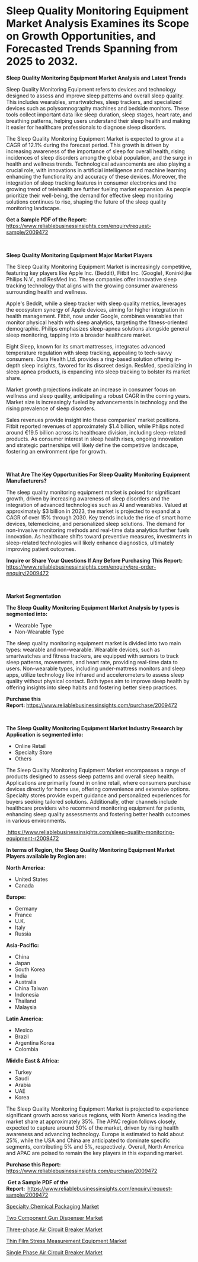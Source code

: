 <p><h1>Sleep Quality Monitoring Equipment Market Analysis Examines its Scope on Growth Opportunities, and Forecasted Trends Spanning from 2025 to 2032.</h1></p><p><strong>Sleep Quality Monitoring Equipment Market Analysis and Latest Trends</strong></p>
<p><p>Sleep Quality Monitoring Equipment refers to devices and technology designed to assess and improve sleep patterns and overall sleep quality. This includes wearables, smartwatches, sleep trackers, and specialized devices such as polysomnography machines and bedside monitors. These tools collect important data like sleep duration, sleep stages, heart rate, and breathing patterns, helping users understand their sleep health and making it easier for healthcare professionals to diagnose sleep disorders.</p><p>The Sleep Quality Monitoring Equipment Market is expected to grow at a CAGR of 12.1% during the forecast period. This growth is driven by increasing awareness of the importance of sleep for overall health, rising incidences of sleep disorders among the global population, and the surge in health and wellness trends. Technological advancements are also playing a crucial role, with innovations in artificial intelligence and machine learning enhancing the functionality and accuracy of these devices. Moreover, the integration of sleep tracking features in consumer electronics and the growing trend of telehealth are further fueling market expansion. As people prioritize their well-being, the demand for effective sleep monitoring solutions continues to rise, shaping the future of the sleep quality monitoring landscape.</p></p>
<p><strong>Get a Sample PDF of the Report:&nbsp;</strong> <a href="https://www.reliablebusinessinsights.com/enquiry/request-sample/2009472?utm_campaign=115&utm_medium=2&utm_source=Github&utm_content=ia&utm_term=02032025&utm_id=sleep-quality-monitoring-equipment">https://www.reliablebusinessinsights.com/enquiry/request-sample/2009472</a></p>
<p>&nbsp;</p>
<p><strong>Sleep Quality Monitoring Equipment Major Market Players</strong></p>
<p><p>The Sleep Quality Monitoring Equipment Market is increasingly competitive, featuring key players like Apple Inc. (Beddit), Fitbit Inc. (Google), Koninklijke Philips N.V., and ResMed Inc. These companies offer innovative sleep tracking technology that aligns with the growing consumer awareness surrounding health and wellness.</p><p>Apple's Beddit, while a sleep tracker with sleep quality metrics, leverages the ecosystem synergy of Apple devices, aiming for higher integration in health management. Fitbit, now under Google, combines wearables that monitor physical health with sleep analytics, targeting the fitness-oriented demographic. Philips emphasizes sleep-apnea solutions alongside general sleep monitoring, tapping into a broader healthcare market.</p><p>Eight Sleep, known for its smart mattresses, integrates advanced temperature regulation with sleep tracking, appealing to tech-savvy consumers. Oura Health Ltd. provides a ring-based solution offering in-depth sleep insights, favored for its discreet design. ResMed, specializing in sleep apnea products, is expanding into sleep tracking to bolster its market share.</p><p>Market growth projections indicate an increase in consumer focus on wellness and sleep quality, anticipating a robust CAGR in the coming years. Market size is increasingly fueled by advancements in technology and the rising prevalence of sleep disorders.</p><p>Sales revenues provide insight into these companies' market positions. Fitbit reported revenues of approximately $1.4 billion, while Philips noted around €19.5 billion across its healthcare division, including sleep-related products. As consumer interest in sleep health rises, ongoing innovation and strategic partnerships will likely define the competitive landscape, fostering an environment ripe for growth.</p></p>
<p>&nbsp;</p>
<p><strong>What Are The Key Opportunities For Sleep Quality Monitoring Equipment Manufacturers?</strong></p>
<p><p>The sleep quality monitoring equipment market is poised for significant growth, driven by increasing awareness of sleep disorders and the integration of advanced technologies such as AI and wearables. Valued at approximately $3 billion in 2023, the market is projected to expand at a CAGR of over 15% through 2030. Key trends include the rise of smart home devices, telemedicine, and personalized sleep solutions. The demand for non-invasive monitoring methods and real-time data analytics further fuels innovation. As healthcare shifts toward preventive measures, investments in sleep-related technologies will likely enhance diagnostics, ultimately improving patient outcomes.</p></p>
<p><strong>Inquire or Share Your Questions If Any Before Purchasing This Report:</strong> <a href="https://www.reliablebusinessinsights.com/enquiry/pre-order-enquiry/2009472?utm_campaign=115&utm_medium=2&utm_source=Github&utm_content=ia&utm_term=02032025&utm_id=sleep-quality-monitoring-equipment">https://www.reliablebusinessinsights.com/enquiry/pre-order-enquiry/2009472</a></p>
<p>&nbsp;</p>
<p><strong>Market Segmentation</strong></p>
<p><strong>The Sleep Quality Monitoring Equipment Market Analysis by types is segmented into:</strong></p>
<p><ul><li>Wearable Type</li><li>Non-Wearable Type</li></ul></p>
<p><p>The sleep quality monitoring equipment market is divided into two main types: wearable and non-wearable. Wearable devices, such as smartwatches and fitness trackers, are equipped with sensors to track sleep patterns, movements, and heart rate, providing real-time data to users. Non-wearable types, including under-mattress monitors and sleep apps, utilize technology like infrared and accelerometers to assess sleep quality without physical contact. Both types aim to improve sleep health by offering insights into sleep habits and fostering better sleep practices.</p></p>
<p><strong>Purchase this Report:&nbsp;</strong><a href="https://www.reliablebusinessinsights.com/purchase/2009472?utm_campaign=115&utm_medium=2&utm_source=Github&utm_content=ia&utm_term=02032025&utm_id=sleep-quality-monitoring-equipment">https://www.reliablebusinessinsights.com/purchase/2009472</a></p>
<p>&nbsp;</p>
<p><strong>The Sleep Quality Monitoring Equipment Market Industry Research by Application is segmented into:</strong></p>
<p><ul><li>Online Retail</li><li>Specialty Store</li><li>Others</li></ul></p>
<p><p>The Sleep Quality Monitoring Equipment Market encompasses a range of products designed to assess sleep patterns and overall sleep health. Applications are primarily found in online retail, where consumers purchase devices directly for home use, offering convenience and extensive options. Specialty stores provide expert guidance and personalized experiences for buyers seeking tailored solutions. Additionally, other channels include healthcare providers who recommend monitoring equipment for patients, enhancing sleep quality assessments and fostering better health outcomes in various environments.</p></p>
<p><a href="https://www.reliablebusinessinsights.com/sleep-quality-monitoring-equipment-r2009472?utm_campaign=115&utm_medium=2&utm_source=Github&utm_content=ia&utm_term=02032025&utm_id=sleep-quality-monitoring-equipment">&nbsp;https://www.reliablebusinessinsights.com/sleep-quality-monitoring-equipment-r2009472</a></p>
<p><strong>In terms of Region, the Sleep Quality Monitoring Equipment Market Players available by Region are:</strong></p>
<p>
    <p> <strong> North America: </strong>
        <ul>
            <li>United States</li>
            <li>Canada</li>
        </ul>
        </p> 
    <p> <strong> Europe: </strong>
        <ul>
            <li>Germany</li>
            <li>France</li>
            <li>U.K.</li>
            <li>Italy</li>
            <li>Russia</li>
        </ul>
        </p> 
    <p> <strong> Asia-Pacific: </strong>
        <ul>
            <li>China</li>
            <li>Japan</li>
            <li>South Korea</li>
            <li>India</li>
            <li>Australia</li>
            <li>China Taiwan</li>
            <li>Indonesia</li>
            <li>Thailand</li>
            <li>Malaysia</li>
        </ul>
        </p> 
    <p> <strong> Latin America: </strong>
        <ul>
            <li>Mexico</li>
            <li>Brazil</li>
            <li>Argentina Korea</li>
            <li>Colombia</li>
        </ul>
        </p> 
    <p> <strong> Middle East & Africa: </strong>
        <ul>
            <li>Turkey</li>
            <li>Saudi</li>
            <li>Arabia</li>
            <li>UAE</li>
            <li>Korea</li>
        </ul>
    </p>
    </p>
<p><p>The Sleep Quality Monitoring Equipment Market is projected to experience significant growth across various regions, with North America leading the market share at approximately 35%. The APAC region follows closely, expected to capture around 30% of the market, driven by rising health awareness and advancing technology. Europe is estimated to hold about 25%, while the USA and China are anticipated to dominate specific segments, contributing 5% and 5%, respectively. Overall, North America and APAC are poised to remain the key players in this expanding market.</p></p>
<p><strong>Purchase this Report: </strong><a href="https://www.reliablebusinessinsights.com/purchase/2009472?utm_campaign=115&utm_medium=2&utm_source=Github&utm_content=ia&utm_term=02032025&utm_id=sleep-quality-monitoring-equipment">https://www.reliablebusinessinsights.com/purchase/2009472</a></p>
<p>&nbsp;<strong>Get a Sample PDF of the Report:&nbsp;&nbsp;</strong><a href="https://www.reliablebusinessinsights.com/enquiry/request-sample/2009472?utm_campaign=115&utm_medium=2&utm_source=Github&utm_content=ia&utm_term=02032025&utm_id=sleep-quality-monitoring-equipment">https://www.reliablebusinessinsights.com/enquiry/request-sample/2009472</a></p>
<p><strong></strong></p>
<p><p><a href="https://github.com/jhoonatsev/Market-Research-Report-List-1/blob/main/specialty-chemical-packaging-market.md?utm_campaign=115&utm_medium=2&utm_source=Github&utm_content=ia&utm_term=02032025&utm_id=sleep-quality-monitoring-equipment">Specialty Chemical Packaging Market</a></p><p><a href="https://github.com/boccalyver5k/Market-Research-Report-List-1/blob/main/two-component-gun-dispenser-market.md?utm_campaign=115&utm_medium=2&utm_source=Github&utm_content=ia&utm_term=02032025&utm_id=sleep-quality-monitoring-equipment">Two Component Gun Dispenser Market</a></p><p><a href="https://github.com/kirstejuvet/Market-Research-Report-List-1/blob/main/three-phase-air-circuit-breaker-market.md?utm_campaign=115&utm_medium=2&utm_source=Github&utm_content=ia&utm_term=02032025&utm_id=sleep-quality-monitoring-equipment">Three-phase Air Circuit Breaker Market</a></p><p><a href="https://github.com/hamremunazm4/Market-Research-Report-List-1/blob/main/thin-film-stress-measurement-equipment-market.md?utm_campaign=115&utm_medium=2&utm_source=Github&utm_content=ia&utm_term=02032025&utm_id=sleep-quality-monitoring-equipment">Thin Film Stress Measurement Equipment Market</a></p><p><a href="https://github.com/godutetraeva/Market-Research-Report-List-1/blob/main/single-phase-air-circuit-breaker-market.md?utm_campaign=115&utm_medium=2&utm_source=Github&utm_content=ia&utm_term=02032025&utm_id=sleep-quality-monitoring-equipment">Single Phase Air Circuit Breaker Market</a></p></p>